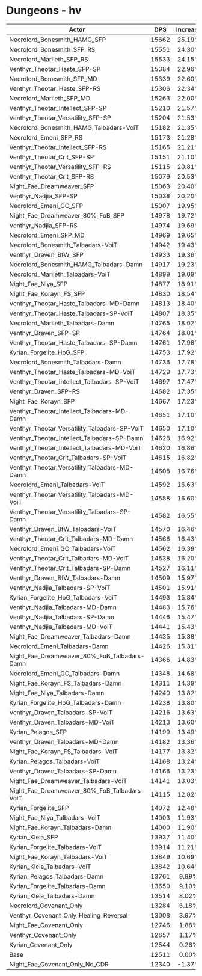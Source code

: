 # Dungeons - hv
| Actor | DPS | Increase |
|---|:---:|:---:|
|Necrolord_Bonesmith_HAMG_SFP|15662|25.19%|
|Necrolord_Bonesmith_SFP_RS|15551|24.30%|
|Necrolord_Marileth_SFP_RS|15533|24.15%|
|Venthyr_Theotar_Haste_SFP-SP|15384|22.96%|
|Necrolord_Bonesmith_SFP_MD|15339|22.60%|
|Venthyr_Theotar_Haste_SFP-RS|15306|22.34%|
|Necrolord_Marileth_SFP_MD|15263|22.00%|
|Venthyr_Theotar_Intellect_SFP-SP|15210|21.57%|
|Venthyr_Theotar_Versatility_SFP-SP|15204|21.53%|
|Necrolord_Bonesmith_HAMG_Talbadars-VoiT|15182|21.35%|
|Necrolord_Emeni_SFP_RS|15173|21.28%|
|Venthyr_Theotar_Intellect_SFP-RS|15165|21.21%|
|Venthyr_Theotar_Crit_SFP-SP|15151|21.10%|
|Venthyr_Theotar_Versatility_SFP-RS|15115|20.81%|
|Venthyr_Theotar_Crit_SFP-RS|15079|20.53%|
|Night_Fae_Dreamweaver_SFP|15063|20.40%|
|Venthyr_Nadjia_SFP-SP|15038|20.20%|
|Necrolord_Emeni_GC_SFP|15007|19.95%|
|Night_Fae_Dreamweaver_80%_FoB_SFP|14978|19.72%|
|Venthyr_Nadjia_SFP-RS|14974|19.69%|
|Necrolord_Emeni_SFP_MD|14969|19.65%|
|Necrolord_Bonesmith_Talbadars-VoiT|14942|19.43%|
|Venthyr_Draven_BfW_SFP|14933|19.36%|
|Necrolord_Bonesmith_HAMG_Talbadars-Damn|14917|19.23%|
|Necrolord_Marileth_Talbadars-VoiT|14899|19.09%|
|Night_Fae_Niya_SFP|14877|18.91%|
|Night_Fae_Korayn_FS_SFP|14830|18.54%|
|Venthyr_Theotar_Haste_Talbadars-MD-Damn|14813|18.40%|
|Venthyr_Theotar_Haste_Talbadars-SP-VoiT|14807|18.35%|
|Necrolord_Marileth_Talbadars-Damn|14765|18.02%|
|Venthyr_Draven_SFP-SP|14764|18.01%|
|Venthyr_Theotar_Haste_Talbadars-SP-Damn|14761|17.98%|
|Kyrian_Forgelite_HoG_SFP|14753|17.92%|
|Necrolord_Bonesmith_Talbadars-Damn|14736|17.78%|
|Venthyr_Theotar_Haste_Talbadars-MD-VoiT|14729|17.73%|
|Venthyr_Theotar_Intellect_Talbadars-SP-VoiT|14697|17.47%|
|Venthyr_Draven_SFP-RS|14682|17.35%|
|Night_Fae_Korayn_SFP|14667|17.23%|
|Venthyr_Theotar_Intellect_Talbadars-MD-Damn|14651|17.10%|
|Venthyr_Theotar_Versatility_Talbadars-SP-VoiT|14650|17.10%|
|Venthyr_Theotar_Intellect_Talbadars-SP-Damn|14628|16.92%|
|Venthyr_Theotar_Intellect_Talbadars-MD-VoiT|14620|16.86%|
|Venthyr_Theotar_Crit_Talbadars-SP-VoiT|14615|16.82%|
|Venthyr_Theotar_Versatility_Talbadars-MD-Damn|14608|16.76%|
|Necrolord_Emeni_Talbadars-VoiT|14592|16.63%|
|Venthyr_Theotar_Versatility_Talbadars-MD-VoiT|14588|16.60%|
|Venthyr_Theotar_Versatility_Talbadars-SP-Damn|14582|16.55%|
|Venthyr_Draven_BfW_Talbadars-VoiT|14570|16.46%|
|Venthyr_Theotar_Crit_Talbadars-MD-Damn|14566|16.43%|
|Necrolord_Emeni_GC_Talbadars-VoiT|14562|16.39%|
|Venthyr_Theotar_Crit_Talbadars-MD-VoiT|14538|16.20%|
|Venthyr_Theotar_Crit_Talbadars-SP-Damn|14527|16.11%|
|Venthyr_Draven_BfW_Talbadars-Damn|14509|15.97%|
|Venthyr_Nadjia_Talbadars-SP-VoiT|14501|15.91%|
|Kyrian_Forgelite_HoG_Talbadars-VoiT|14493|15.84%|
|Venthyr_Nadjia_Talbadars-MD-Damn|14483|15.76%|
|Venthyr_Nadjia_Talbadars-SP-Damn|14446|15.47%|
|Venthyr_Nadjia_Talbadars-MD-VoiT|14441|15.43%|
|Night_Fae_Dreamweaver_Talbadars-Damn|14435|15.38%|
|Necrolord_Emeni_Talbadars-Damn|14426|15.31%|
|Night_Fae_Dreamweaver_80%_FoB_Talbadars-Damn|14366|14.83%|
|Necrolord_Emeni_GC_Talbadars-Damn|14348|14.68%|
|Night_Fae_Korayn_FS_Talbadars-Damn|14311|14.39%|
|Night_Fae_Niya_Talbadars-Damn|14240|13.82%|
|Kyrian_Forgelite_HoG_Talbadars-Damn|14238|13.80%|
|Venthyr_Draven_Talbadars-SP-VoiT|14216|13.63%|
|Venthyr_Draven_Talbadars-MD-VoiT|14213|13.60%|
|Kyrian_Pelagos_SFP|14199|13.49%|
|Venthyr_Draven_Talbadars-MD-Damn|14182|13.36%|
|Night_Fae_Korayn_FS_Talbadars-VoiT|14177|13.32%|
|Kyrian_Pelagos_Talbadars-VoiT|14168|13.24%|
|Venthyr_Draven_Talbadars-SP-Damn|14166|13.23%|
|Night_Fae_Dreamweaver_Talbadars-VoiT|14141|13.03%|
|Night_Fae_Dreamweaver_80%_FoB_Talbadars-VoiT|14115|12.82%|
|Kyrian_Forgelite_SFP|14072|12.48%|
|Night_Fae_Niya_Talbadars-VoiT|14003|11.93%|
|Night_Fae_Korayn_Talbadars-Damn|14000|11.90%|
|Kyrian_Kleia_SFP|13937|11.40%|
|Kyrian_Forgelite_Talbadars-VoiT|13914|11.21%|
|Night_Fae_Korayn_Talbadars-VoiT|13849|10.69%|
|Kyrian_Kleia_Talbadars-VoiT|13842|10.64%|
|Kyrian_Pelagos_Talbadars-Damn|13761|9.99%|
|Kyrian_Forgelite_Talbadars-Damn|13650|9.10%|
|Kyrian_Kleia_Talbadars-Damn|13514|8.02%|
|Necrolord_Covenant_Only|13284|6.18%|
|Venthyr_Covenant_Only_Healing_Reversal|13008|3.97%|
|Night_Fae_Covenant_Only|12746|1.88%|
|Venthyr_Covenant_Only|12657|1.17%|
|Kyrian_Covenant_Only|12544|0.26%|
|Base|12511|0.00%|
|Night_Fae_Covenant_Only_No_CDR|12340|-1.37%|
